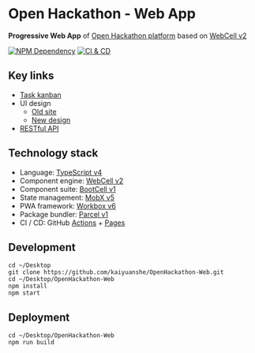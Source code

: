 # Open Hackathon - Web App

**Progressive Web App** of [Open Hackathon platform][1] based on [WebCell v2][2]

[![NPM Dependency](https://david-dm.org/kaiyuanshe/OpenHackathon-Web.svg)][3]
[![CI & CD](https://github.com/kaiyuanshe/OpenHackathon-Web/workflows/CI%20&%20CD/badge.svg)][4]

## Key links

-   [Task kanban](https://github.com/kaiyuanshe/OpenHackathon-Web/projects/1?fullscreen=true)
-   UI design
    -   [Old site](https://hacking.kaiyuanshe.cn/)
    -   [New design](https://www.figma.com/file/HKPV8IB4kxrAVAuuSBZKd1/Open-Hackathon)
-   [RESTful API](https://hackathon-api.kaiyuanshe.cn/swagger/)

## Technology stack

-   Language: [TypeScript v4][5]
-   Component engine: [WebCell v2][6]
-   Component suite: [BootCell v1][7]
-   State management: [MobX v5][8]
-   PWA framework: [Workbox v6][9]
-   Package bundler: [Parcel v1][10]
-   CI / CD: GitHub [Actions][11] + [Pages][12]

## Development

```shell
cd ~/Desktop
git clone https://github.com/kaiyuanshe/OpenHackathon-Web.git
cd ~/Desktop/OpenHackathon-Web
npm install
npm start
```

## Deployment

```shell
cd ~/Desktop/OpenHackathon-Web
npm run build
```

[1]: https://hacking.kaiyuanshe.cn/
[2]: https://web-cell.dev/
[3]: https://david-dm.org/kaiyuanshe/OpenHackathon-Web
[4]: https://github.com/kaiyuanshe/OpenHackathon-Web/actions
[5]: https://typescriptlang.org
[6]: https://web-cell.dev/
[7]: https://bootstrap.web-cell.dev/
[8]: https://cn.mobx.js.org/
[9]: https://developers.google.com/web/tools/workbox
[10]: https://parceljs.org
[11]: https://github.com/features/actions
[12]: https://pages.github.com/
